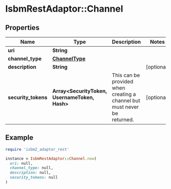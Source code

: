 # IsbmRestAdaptor::Channel

## Properties

| Name | Type | Description | Notes |
| ---- | ---- | ----------- | ----- |
| **uri** | **String** |  |  |
| **channel_type** | [**ChannelType**](ChannelType.md) |  |  |
| **description** | **String** |  | [optional] |
| **security_tokens** | **Array&lt;SecurityToken, UsernameToken, Hash&gt;** | This can be provided when creating a channel but must never be returned. | [optional] |

## Example

```ruby
require 'isbm2_adaptor_rest'

instance = IsbmRestAdaptor::Channel.new(
  uri: null,
  channel_type: null,
  description: null,
  security_tokens: null
)
```

